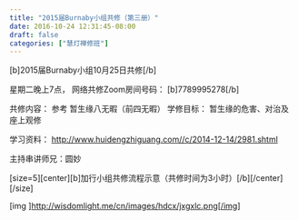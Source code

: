 ```yaml
---
title: "2015届Burnaby小组共修（第三册）"
date: 2016-10-24 12:31:45-08:00
draft: false
categories: ["慧灯禅修班"]
---
```

[b]2015届Burnaby小组10月25日共修[/b]

星期二晚上7点，
网络共修Zoom房间号码： [b]7789995278[/b]

共修内容：
参考 暂生缘八无暇（前四无暇）	
学修目标：
暂生缘的危害、对治及座上观修

学习资料：
http://www.huidengzhiguang.com//c/2014-12-14/2981.shtml

主持串讲师兄：圆妙

[size=5][center][b]加行小组共修流程示意（共修时间为3小时）[/b][/center][/size]

[img ]http://wisdomlight.me/cn/images/hdcx/jxgxlc.png[/img]
